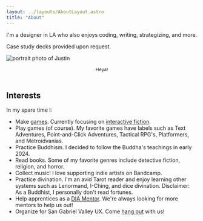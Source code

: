 ```yaml
---
layout: ../layouts/AboutLayout.astro
title: "About"
---
```


I'm a designer in LA who also enjoys coding, writing, strategizing, and more.

Case study decks provided upon request.

<p>
  <img src="/assets/me.jpg" class="mx-auto" alt="portrait photo of Justin" style="border-width: 2px; --tw-border-opacity: 1; border-color: rgba(var(--color-border), var(--tw-border-opacity)); max-width: 100%; height: auto;">
</p>
<p class="post-image" style="
  margin-top: 0px;
  margin-bottom: 3rem;
  padding-top: 0px;
  text-align: center;
  font-size: 0.75rem;
  line-height: 1rem;
  color: var(--color-card-muted);"
  >Heya!</p>

  <!-- ![portrait photo of Justin](@assets/images/me.jpg) -->

## Interests

In my spare time I:

- Make [games](https://bruhstin.itch.io/). Currently focusing on [interactive fiction](https://en.wikipedia.org/wiki/Interactive_fiction).
- Play games (of course). My favorite games have labels such as Text Adventures, Point-and-Click Adventures, Tactical RPG's, Platformers, and Metroidvanias.
- Practice Buddhism. I decided to follow the Buddha's teachings in early 2024.
- Read books. Some of my favorite genres include detective fiction, religion, and horror.
- Collect music! I love supporting indie artists on Bandcamp.
- Practice divination. I'm an avid Tarot reader and enjoy learning other systems such as Lenormand, I-Ching, and dice divination. Disclaimer: As a Buddhist, I personally don't read fortunes.
- Help apprentices as a [DIA Mentor](https://www.diadesign.io/2022-new-year-new-mentors/). We're always looking for more mentors to help us out!
- Organize for San Gabriel Valley UX. Come [hang out](https://sgvux.design/) with us!
